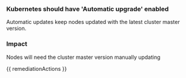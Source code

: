 
### Kubernetes should have 'Automatic upgrade' enabled

Automatic updates keep nodes updated with the latest cluster master version.

### Impact
Nodes will need the cluster master version manually updating

<!-- DO NOT CHANGE -->
{{ remediationActions }}

